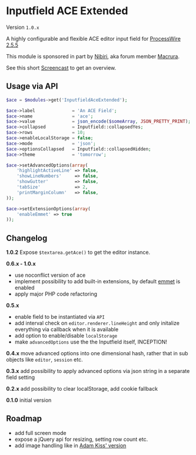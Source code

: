 # Inputfield ACE Extended
Version `1.0.x`

A highly configurable and flexible ACE editor input field for [ProcessWire 2.5.5](http://processwire.com/)

This module is sponsored in part by [Nibiri](http://nibiri.com/), aka forum member [Macrura](https://processwire.com/talk/user/136-macrura/).

See this short [Screencast](https://www.youtube.com/watch?v=4Ajiako70iY) to get an overview.

## Usage via API

```PHP
$ace = $modules->get('InputfieldAceExtended');

$ace->label              = 'An ACE Field';
$ace->name               = 'ace';
$ace->value              = json_encode($someArray, JSON_PRETTY_PRINT);
$ace->collapsed          = Inputfield::collapsedYes;
$ace->rows               = 10;
$ace->enableLocalStorage = false;
$ace->mode               = 'json';
$ace->optionsCollapsed   = Inputfield::collapsedHidden;
$ace->theme              = 'tomorrow';

$ace->setAdvancedOptions(array(
    'highlightActiveLine' => false,
    'showLineNumbers'     => false,
    'showGutter'          => false,
    'tabSize'             => 2,
    'printMarginColumn'   => false,
));

$ace->setExtensionOptions(array(
    'enableEmmet' => true
));
```

## Changelog

**1.0.2** Expose `$textarea.getAce()` to get the editor instance.

**0.6.x - 1.0.x**

* use noconflict version of ace
* implement possibility to add built-in extensions, by default [emmet](http://emmet.io/) is enabled
* apply major PHP code refactoring

**0.5.x**

* enable field to be instantiated via `API`
* add interval check on `editor.renderer.lineHeight` and only initalize everything via callback when it is available
* add option to enable/disable `localStorage`
* make `advancedOptions` use the the Inputfield itself, INCEPTION!

**0.4.x** move advanced options into one dimensional hash, rather that in sub objects like `editor`, `session` etc.

**0.3.x** add possibility to apply advanced options via json string in a separate field setting

**0.2.x** add possibility to clear localStorage, add cookie fallback

**0.1.0** initial version

## Roadmap

* add full screen mode
* expose a jQuery api for resizing, setting row count etc.
* add image handling like in [Adam Kiss' version](https://processwire.com/talk/topic/2277-stable-version-the-ace-editor-your-new-favorite-inputfield/?p=21948)
